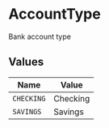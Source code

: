 # AccountType

Bank account type


## Values

| Name       | Value      |
| ---------- | ---------- |
| `CHECKING` | Checking   |
| `SAVINGS`  | Savings    |